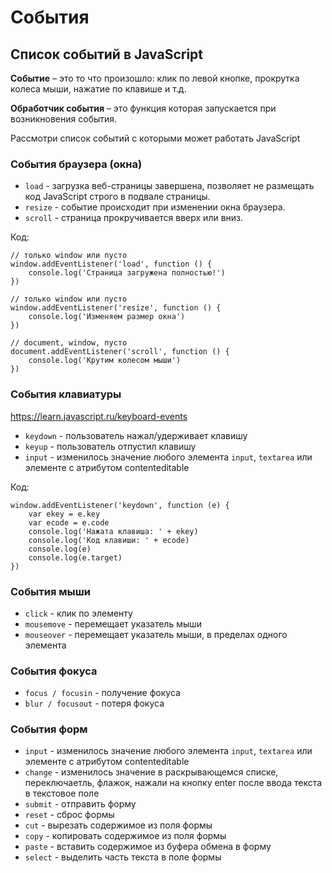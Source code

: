 # События
## Список событий в JavaScript

**Событие** &ndash; это то что произошло: клик по левой кнопке, прокрутка колеса мыши, нажатие по клавише и т.д.

**Обработчик события** &ndash; это функция которая запускается при возникновения события.

Рассмотри список событий с которыми может работать JavaScript

### События браузера (окна)
* `load` - загрузка веб-страницы завершена, позволяет не размещать код JavaScript строго в подвале страницы.
* `resize` - событие происходит при изменении окна браузера.
* `scroll` - страница прокручивается вверх или вниз.

Код:

    // только window или пусто
    window.addEventListener('load', function () {
        console.log('Страница загружена полностью!')
    })

    // только window или пусто
    window.addEventListener('resize', function () {
        console.log('Изменяем размер окна')
    })

    // document, window, пусто
    document.addEventListener('scroll', function () {
        console.log('Крутим колесом мыши')
    })

### События клавиатуры
https://learn.javascript.ru/keyboard-events
* `keydown` - пользователь нажал/удерживает клавишу
* `keyup` - пользователь отпустил клавишу
* `input` - изменилось значение любого элемента `input`, `textarea` или элементе с атрибутом contenteditable

Код: 

    window.addEventListener('keydown', function (e) {
        var ekey = e.key
        var ecode = e.code
        console.log('Нажата клавиша: ' + ekey)
        console.log('Код клавиши: ' + ecode)
        console.log(e)
        console.log(e.target)
    })

### События мыши
* `click` - клик по элементу
* `mousemove` - перемещает указатель мыши
* `mouseover` - перемещает указатель мыши, в пределах одного элемента

### События фокуса
* `focus / focusin` - получение фокуса
* `blur / focusout` - потеря фокуса

### События форм
* `input` - изменилось значение любого элемента `input`, `textarea` или элементе с атрибутом contenteditable
* `change` - изменилось значение в раскрывающемся списке, переключаетль, флажок, нажали на кнопку enter после ввода текста в текстовое поле
* `submit` - отправить форму
* `reset` - сброс формы
* `cut` - вырезать содержимое из поля формы
* `copy` - копировать содержимое из поля формы
* `paste` - вставить содержимое из буфера обмена в форму
* `select` - выделить часть текста в поле формы
